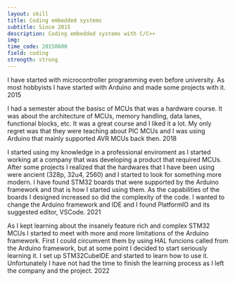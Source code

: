 ```yaml
---
layout: skill
title: Coding embedded systems
subtitle: Since 2015
description: Coding embedded systems with C/C++
img: 
time_code: 20150600
field: coding
strength: strong
---
```


I have started with microcontroller programming even before university. As most hobbyists I have started with Arduino and made some projects with it. 2015

I had a semester about the basisc of MCUs that was a hardware course. It was about the architecture of MCUs, memory handling, data lanes, functional blocks, etc. It was a great course and I liked it a lot. My only regret was that they were teaching about PIC MCUs and I was using Arduino that mainly supported AVR MCUs back then. 2018

I started using my knowledge in a professional enviroment as I started working at a company that was developing a product that required MCUs. After some projects I realized that the hardwares that I have been using were ancient (328p, 32u4, 2560) and I started to look for something more modern. I have found STM32 boards that were supported by the Arduino framework and that is how I started using them. As the capabilities of the boards I designed increased so did the complexity of the code. I wanted to change the Arduino framework and IDE and I found PlatformIO and its suggested editor, VSCode. 2021

As I kept learning about the insanely feature rich and  complex STM32 MCUs I started to meet with more and more limitations of the Arduino framework. First I could circumvent them by using HAL funcions called from the Arduino framework, but at some point I decided to start seriously learning it. I set up STM32CubeIDE and started to learn how to use it. Unfortunately I have not had the time to finish the learning process as I left the company and the project. 2022